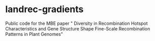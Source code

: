 # landrec-gradients
Public code for the MBE paper " Diversity in Recombination Hotspot Characteristics and Gene Structure Shape Fine-Scale Recombination Patterns in Plant Genomes"
